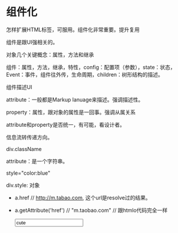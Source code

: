 # 组件化

怎样扩展HTML标签，可服用。组件化非常重要。提升复用

组件是跟UI强相关的。

对象几个关键概念：属性，方法和继承

组件：属性，方法，继承，特性，config：配置项（参数），state：状态，Event：事件，组件往外传，生命周期，children：树形结构的描述。

组件描述UI

attribute：一般都是Markup lanuage来描述。强调描述性。

property：属性，跟对象的属性是一回事。强调从属关系

attribute和property是否统一，有可能，看设计者。

信息流转传递方向。

div.className

attribute：是一个字符串。

style="color:blue"

div.style: 对象

- a.href // http://m.tabao.com, 这个url是resolve过的结果。
- a.getAttribute('href') // "m.taobao.com" // 跟htmlo代码完全一样

  <input value="cute"/>

  <script>
    let input = document.getElementByTagName('input')
    input.value
    input.getAttribute('value')
    
    input.value = "hello" // 此时input 的value已经变为hello
    input.value // hello
    input.getAttribute('value') // cute

如何设计组件状态：

            Markup set  |  JS set  |  JS change  |   User input change  |

property      no            yes           yes         not sure（大部分情况不能让用户改变）

attribute     yes           yes           yes         not sure（大部分情况不能让用户改变）

state         no            no            no            yes （只能从组件内部改变，不能从外部改变）

config        no            yes           no            no （不可更改性，一次性传入）

### 生命周期

- created（创建）

- mount（显示），unmount（卸载）

- render/update（更新）

- destroyed（销毁）

### children

两种类型：Content型 Chidlren和Template型 Children

